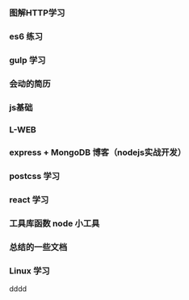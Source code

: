 ### 图解HTTP学习
### es6 练习
### gulp 学习
### 会动的简历

### js基础
### L-WEB
### express + MongoDB 博客（nodejs实战开发）
### postcss 学习
### react 学习

### 工具库函数 node 小工具
### 总结的一些文档


### Linux 学习


dddd












